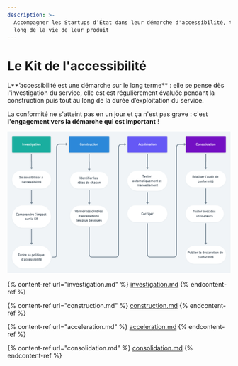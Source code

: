 ```yaml
---
description: >-
  Accompagner les Startups d’État dans leur démarche d'accessibilité, tout au
  long de la vie de leur produit
---
```


# Le Kit de l'accessibilité

L**’accessibilité est une démarche sur le long terme** : elle se pense dès l'investigation du service, elle est est régulièrement évaluée pendant la construction puis tout au long de la durée d’exploitation du service.

La conformité ne s'atteint pas en un jour et ça n'est pas grave : c'est **l'engagement vers la démarche qui est important** !

![](../../../../.gitbook/assets/a11y-2x.png)

{% content-ref url="investigation.md" %}
[investigation.md](investigation.md)
{% endcontent-ref %}

{% content-ref url="construction.md" %}
[construction.md](construction.md)
{% endcontent-ref %}

{% content-ref url="acceleration.md" %}
[acceleration.md](acceleration.md)
{% endcontent-ref %}

{% content-ref url="consolidation.md" %}
[consolidation.md](consolidation.md)
{% endcontent-ref %}

